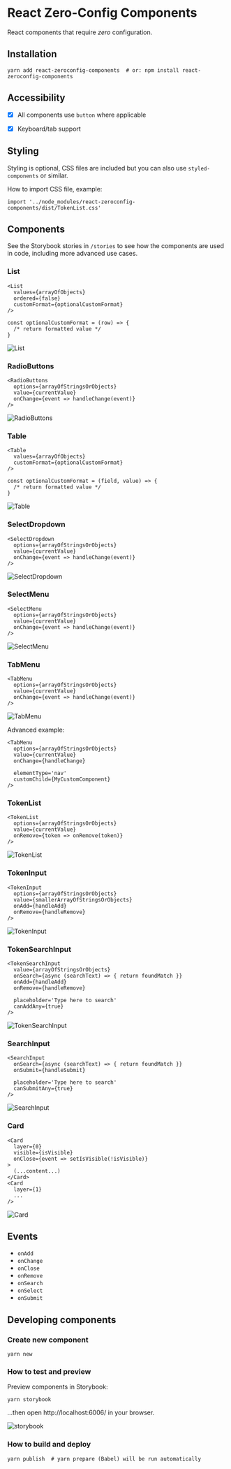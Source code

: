 # React Zero-Config Components

React components that require _zero_ configuration.


## Installation

    yarn add react-zeroconfig-components  # or: npm install react-zeroconfig-components


## Accessibility

- [x] All components use `button` where applicable
- [x] Keyboard/tab support


## Styling

Styling is optional, CSS files are included but you can also use `styled-components` or similar.

How to import CSS file, example:

    import '../node_modules/react-zeroconfig-components/dist/TokenList.css'


## Components

See the Storybook stories in `/stories` to see how the components are used in code, including more advanced use cases.

### List

    <List
      values={arrayOfObjects}
      ordered={false}
      customFormat={optionalCustomFormat}
    />

    const optionalCustomFormat = (row) => {
      /* return formatted value */
    }

![List](docs/List.png)

### RadioButtons

    <RadioButtons
      options={arrayOfStringsOrObjects}
      value={currentValue}
      onChange={event => handleChange(event)}
    />

![RadioButtons](docs/RadioButtons.png)

### Table

    <Table
      values={arrayOfObjects}
      customFormat={optionalCustomFormat}
    />

    const optionalCustomFormat = (field, value) => {
      /* return formatted value */
    }

![Table](docs/Table.png)

### SelectDropdown

    <SelectDropdown
      options={arrayOfStringsOrObjects}
      value={currentValue}
      onChange={event => handleChange(event)}
    />

![SelectDropdown](docs/SelectDropdown.png)

### SelectMenu

    <SelectMenu
      options={arrayOfStringsOrObjects}
      value={currentValue}
      onChange={event => handleChange(event)}
    />

![SelectMenu](docs/SelectMenu.png)

### TabMenu

    <TabMenu
      options={arrayOfStringsOrObjects}
      value={currentValue}
      onChange={event => handleChange(event)}
    />

![TabMenu](docs/TabMenu.png)

Advanced example:

    <TabMenu
      options={arrayOfStringsOrObjects}
      value={currentValue}
      onChange={handleChange}
      
      elementType='nav'
      customChild={MyCustomComponent}
    />

### TokenList

    <TokenList
      options={arrayOfStringsOrObjects}
      value={currentValue}
      onRemove={token => onRemove(token)}
    />

![TokenList](docs/TokenList.png)

### TokenInput

    <TokenInput
      options={arrayOfStringsOrObjects}
      value={smallerArrayOfStringsOrObjects}
      onAdd={handleAdd}
      onRemove={handleRemove}
    />

![TokenInput](docs/TokenInput.png)

### TokenSearchInput

    <TokenSearchInput
      value={arrayOfStringsOrObjects}
      onSearch={async (searchText) => { return foundMatch }}
      onAdd={handleAdd}
      onRemove={handleRemove}

      placeholder='Type here to search'
      canAddAny={true}
    />

![TokenSearchInput](docs/TokenSearchInput.png)

### SearchInput

    <SearchInput
      onSearch={async (searchText) => { return foundMatch }}
      onSubmit={handleSubmit}

      placeholder='Type here to search'
      canSubmitAny={true}
    />

![SearchInput](docs/SearchInput.png)

### Card

    <Card
      layer={0}
      visible={isVisible}
      onClose={event => setIsVisible(!isVisible)}
    >
      (...content...)
    </Card>
    <Card
      layer={1}
      ...
    />

![Card](docs/Card.png)


## Events

- `onAdd`
- `onChange`
- `onClose`
- `onRemove`
- `onSearch`
- `onSelect`
- `onSubmit`


## Developing components

### Create new component

    yarn new

### How to test and preview

Preview components in Storybook:

    yarn storybook

...then open http://localhost:6006/ in your browser.

![storybook](docs/storybook.jpg)

### How to build and deploy

    yarn publish  # yarn prepare (Babel) will be run automatically
